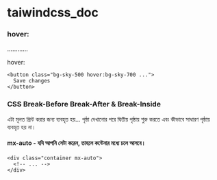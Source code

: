 # taiwindcss_doc

### hover:
............

hover:

    <button class="bg-sky-500 hover:bg-sky-700 ...">
      Save changes
    </button>

### CSS Break-Before Break-After & Break-Inside

এটা মূলত প্রিন্ট করার জন্য ব্যবহৃত হয়... পৃষ্ঠা দেখানোর পরে দ্বিতীয় পৃষ্ঠায় শুরু করতে এবং কীভাবে সাধারণ পৃষ্ঠায় ব্যবহৃত হয় না।

####  mx-auto - যদি আপনি সেটা করেন, তাহলে কন্টেনার মধ্যে চলে আসবে।

    <div class="container mx-auto">
      <!-- ... -->
    </div>

